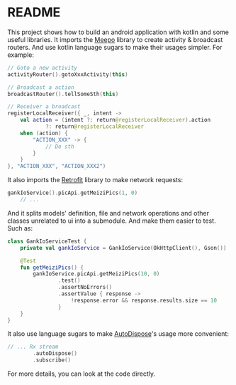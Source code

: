 # README

This project shows how to build an android application with kotlin and some useful libraries. It imports the [Meepo](https://github.com/nekocode/Meepo) library to create activity & broadcast routers. And use kotlin language sugars to make their usages simpler. For example:

```kotlin
// Goto a new activity
activityRouter().gotoXxxActivity(this)

// Broadcast a action
broadcastRouter().tellSomeSth(this)

// Receiver a broadcast
registerLocalReceiver({ _, intent ->
    val action = (intent ?: return@registerLocalReceiver).action
            ?: return@registerLocalReceiver
    when (action) {
        "ACTION_XXX" -> {
            // Do sth
        }
    }
}, "ACTION_XXX", "ACTION_XXX2")
```

It also imports the [Retrofit](https://github.com/square/retrofit) library to make network requests:

```kotlin
gankIoService().picApi.getMeiziPics(1, 0)
    // ...
```

And it splits models' definition, file and network operations and other classes unrelated to ui into a submodule. And make them easier to test. Such as:

```kotlin
class GankIoServiceTest {
    private val gankIoService = GankIoService(OkHttpClient(), Gson())

    @Test
    fun getMeiziPics() {
        gankIoService.picApi.getMeiziPics(10, 0)
                .test()
                .assertNoErrors()
                .assertValue { response ->
                    !response.error && response.results.size == 10
                }
    }
}
```

It also use language sugars to make [AutoDispose](https://github.com/uber/AutoDispose)'s usage more convenient:

```kotlin
// ... Rx stream
        .autoDispose()
        .subscribe()
```

For more details, you can look at the code directly.
